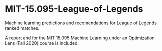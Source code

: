 # MIT-15.095-League-of-Legends
 Machine learning predictions and recomendations for League of Legends ranked matches.
 
 A report and for the MIT 15.095 Machine Learning under an Optimization Lens (Fall 2020) course is included.
